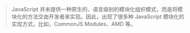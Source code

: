 >  JavaScript 并未提供一种原生的、语言级别的模块化组织模式，而是将模块化的方法交由开发者来实现。因此，出现了很多种 JavaScript 模块化的实现方式，比如，CommonJS Modules、AMD 等。